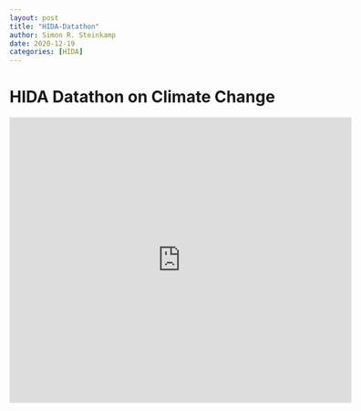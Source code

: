 ```yaml
---
layout: post
title: "HIDA-Datathon"
author: Simon R. Steinkamp
date: 2020-12-19
categories: [HIDA]
---
```


# HIDA Datathon on Climate Change

 <embed src="https://srsteinkamp.github.io/files/cert_hida.pdf" type="application/pdf" width="600px" height="500px" />

